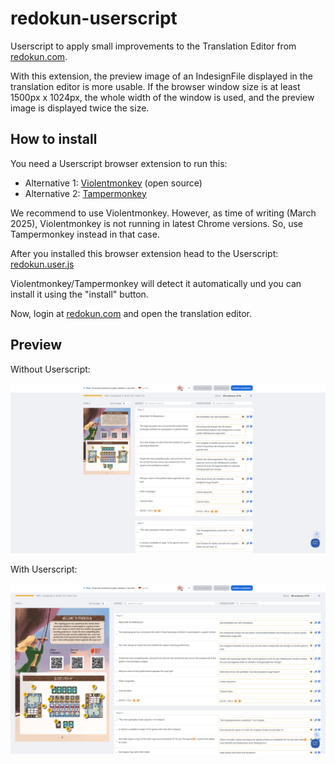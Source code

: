 redokun-userscript
==================

Userscript to apply small improvements to the Translation Editor from [redokun.com](https://redokun.com/).

With this extension, the preview image of an IndesignFile displayed in the translation editor is more usable. If the browser window size is at least 1500px x 1024px, the whole width of the window is used, and the preview image is displayed twice the size.


How to install
--------------

You need a Userscript browser extension to run this:
* Alternative 1: [Violentmonkey](https://violentmonkey.github.io/) (open source)
* Alternative 2: [Tampermonkey](https://www.tampermonkey.net/)

We recommend to use Violentmonkey. However, as time of writing (March 2025), Violentmonkey is not running in latest Chrome versions. So, use Tampermonkey instead in that case.

After you installed this browser extension head to the Userscript:
[redokun.user.js](https://github.com/karma-games/redokun-userscript/raw/refs/heads/main/redokun.user.js)

Violentmonkey/Tampermonkey will detect it automatically und you can install it using the "install" button.

Now, login at [redokun.com](https://redokun.com/) and open the translation editor.


Preview
-------

Without Userscript:

![Translation Editor without userscript](docs/images/translation-editor-without-userscript.jpg)

With Userscript:

![Translation Editor with userscript](docs/images/translation-editor-with-userscript.jpg)
